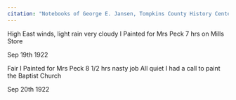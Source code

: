 ```yaml
---
citation: "Notebooks of George E. Jansen, Tompkins County History Center, Ithaca NY."
---
```


High East winds, light rain very cloudy I Painted for Mrs Peck 7 hrs on Mills Store

Sep 19th 1922

Fair I Painted for Mrs Peck 8 1/2 hrs nasty job All quiet I had a call to paint the Baptist Church

Sep 20th 1922
